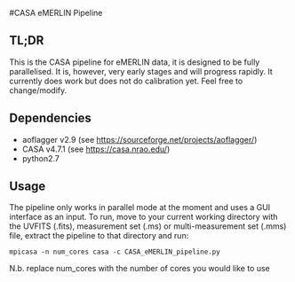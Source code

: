#CASA eMERLIN Pipeline

## TL;DR ##
This is the CASA pipeline for eMERLIN data, it is designed to be fully parallelised. It is, however, very early stages and will progress rapidly. It currently does work but does not do calibration yet. Feel free to change/modify. 

## Dependencies ##
- aoflagger v2.9 (see https://sourceforge.net/projects/aoflagger/)
- CASA v4.7.1 (see https://casa.nrao.edu/)
- python2.7 

## Usage ##
The pipeline only works in parallel mode at the moment and uses a GUI interface as an input. To run, move to your current working directory with the UVFITS (.fits), measurement set (.ms) or multi-measurement set (.mms) file, extract the pipeline to that directory and run: 

`mpicasa -n num_cores casa -c CASA_eMERLIN_pipeline.py`

N.b. replace num_cores with the number of cores you would like to use



